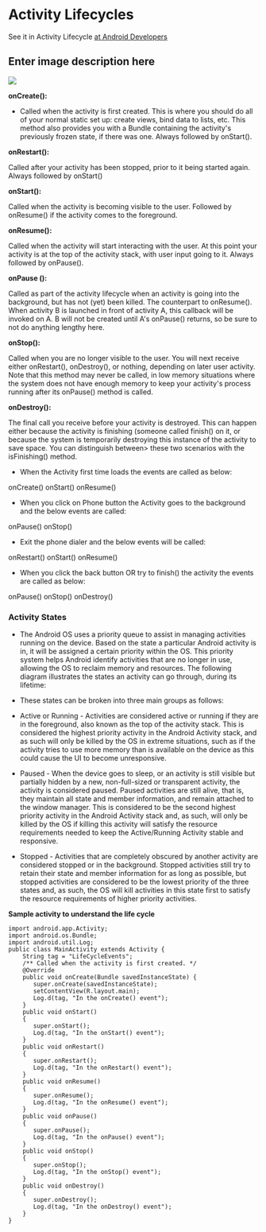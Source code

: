# Activity Lifecycles

See it in Activity Lifecycle [at Android Developers](https://developer.android.com/guide/components/activities/activity-lifecycle#:~:text=To%20navigate%20transitions%20between%20stages,activity%20enters%20a%20new%20state.)

## Enter image description here
<img src="https://github.com/AP-Skill-Development-Corporation/Android-Students-Training-II-Batch-1/blob/master/activity_lifecycle.png?raw=true">

**onCreate():**

* Called when the activity is first created. This is where you should do all of your normal static set up: create views, bind data to lists, etc. This method also provides you with a Bundle containing the activity's previously frozen state, if there was one. Always followed by onStart().

**onRestart():**

Called after your activity has been stopped, prior to it being started again. Always followed by onStart()

**onStart():**

Called when the activity is becoming visible to the user. Followed by onResume() if the activity comes to the foreground.

**onResume():**

Called when the activity will start interacting with the user. At this point your activity is at the top of the activity stack, with user input going to it. Always followed by onPause().

**onPause ():**

Called as part of the activity lifecycle when an activity is going into the background, but has not (yet) been killed. The counterpart to onResume(). When activity B is launched in front of activity A, this callback will be invoked on A. B will not be created until A's onPause() returns, so be sure to not do anything lengthy here.

**onStop():**

Called when you are no longer visible to the user. You will next receive either onRestart(), onDestroy(), or nothing, depending on later user activity. Note that this method may never be called, in low memory situations where the system does not have enough memory to keep your activity's process running after its onPause() method is called.

**onDestroy():**

The final call you receive before your activity is destroyed. This can happen either because the activity is finishing (someone called finish() on it, or because the system is temporarily destroying this instance of the activity to save space. You can distinguish between> these two scenarios with the isFinishing() method.

* When the Activity first time loads the events are called as below:

onCreate()
onStart()
onResume()

* When you click on Phone button the Activity goes to the background and the below events are called:

onPause()
onStop()

* Exit the phone dialer and the below events will be called:

onRestart()
onStart()
onResume()

* When you click the back button OR try to finish() the activity the events are called as below:

onPause()
onStop()
onDestroy()

### Activity States

* The Android OS uses a priority queue to assist in managing activities running on the device. Based on the state a particular Android activity is in, it will be assigned a certain priority within the OS. This priority system helps Android identify activities that are no longer in use, allowing the OS to reclaim memory and resources. The following diagram illustrates the states an activity can go through, during its lifetime:

* These states can be broken into three main groups as follows:

* Active or Running - Activities are considered active or running if they are in the foreground, also known as the top of the activity stack. This is considered the highest priority activity in the Android Activity stack, and as such will only be killed by the OS in extreme situations, such as if the activity tries to use more memory than is available on the device as this could cause the UI to become unresponsive.

* Paused - When the device goes to sleep, or an activity is still visible but partially hidden by a new, non-full-sized or transparent activity, the activity is considered paused. Paused activities are still alive, that is, they maintain all state and member information, and remain attached to the window manager. This is considered to be the second highest priority activity in the Android Activity stack and, as such, will only be killed by the OS if killing this activity will satisfy the resource requirements needed to keep the Active/Running Activity stable and responsive.

* Stopped - Activities that are completely obscured by another activity are considered stopped or in the background. Stopped activities still try to retain their state and member information for as long as possible, but stopped activities are considered to be the lowest priority of the three states and, as such, the OS will kill activities in this state first to satisfy the resource requirements of higher priority activities.

**Sample activity to understand the life cycle**
```
import android.app.Activity;
import android.os.Bundle;
import android.util.Log;
public class MainActivity extends Activity {
    String tag = "LifeCycleEvents";
    /** Called when the activity is first created. */
    @Override
    public void onCreate(Bundle savedInstanceState) {
       super.onCreate(savedInstanceState);
       setContentView(R.layout.main);
       Log.d(tag, "In the onCreate() event");
    }
    public void onStart()
    {
       super.onStart();
       Log.d(tag, "In the onStart() event");
    }
    public void onRestart()
    {
       super.onRestart();
       Log.d(tag, "In the onRestart() event");
    }
    public void onResume()
    {
       super.onResume();
       Log.d(tag, "In the onResume() event");
    }
    public void onPause()
    {
       super.onPause();
       Log.d(tag, "In the onPause() event");
    }
    public void onStop()
    {
       super.onStop();
       Log.d(tag, "In the onStop() event");
    }
    public void onDestroy()
    {
       super.onDestroy();
       Log.d(tag, "In the onDestroy() event");
    }
}

```

